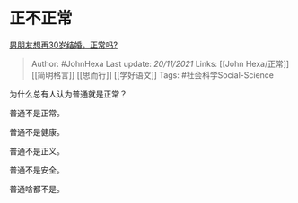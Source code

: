 # 正不正常
[男朋友想再30岁结婚，正常吗?](https://www.zhihu.com/question/499443041/answer/2231799007)

> Author: #JohnHexa 
Last update: *20/11/2021* 
Links: [[John Hexa/正常]] [[简明格言]] [[思而行]] [[学好语文]] 
Tags: #社会科学Social-Science 

为什么总有人认为普通就是正常？

普通不是正常。

普通不是健康。

普通不是正义。

普通不是安全。

普通啥都不是。